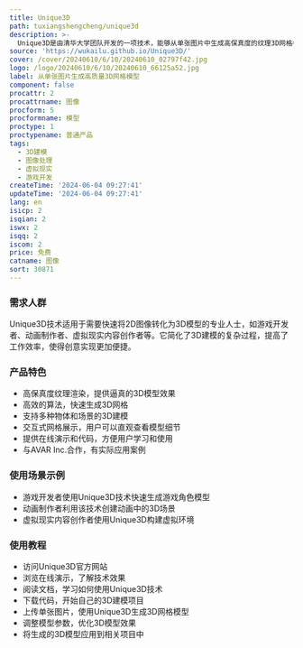 ```yaml
---
title: Unique3D
path: tuxiangshengcheng/unique3d
description: >-
  Unique3D是由清华大学团队开发的一项技术，能够从单张图片中生成高保真度的纹理3D网格模型。这项技术在图像处理和3D建模领域具有重要意义，它使得用户能够快速将2D图像转化为3D模型，为游戏开发、动画制作、虚拟现实等领域提供了强大的技术支持。
source: 'https://wukailu.github.io/Unique3D/'
cover: /cover/20240610/6/10/20240610_02797f42.jpg
logo: /logo/20240610/6/10/20240610_66125a52.jpg
label: 从单张图片生成高质量3D网格模型
component: false
procattr: 2
procattrname: 图像
procform: 5
procformname: 模型
proctype: 1
proctypename: 普通产品
tags:
  - 3D建模
  - 图像处理
  - 虚拟现实
  - 游戏开发
createTime: '2024-06-04 09:27:41'
updateTime: '2024-06-04 09:27:41'
lang: en
isicp: 2
isqian: 2
iswx: 2
isqq: 2
iscom: 2
price: 免费
catname: 图像
sort: 30871
---
```




### 需求人群
Unique3D技术适用于需要快速将2D图像转化为3D模型的专业人士，如游戏开发者、动画制作者、虚拟现实内容创作者等。它简化了3D建模的复杂过程，提高了工作效率，使得创意实现更加便捷。

### 产品特色
* 高保真度纹理渲染，提供逼真的3D模型效果
* 高效的算法，快速生成3D网格
* 支持多种物体和场景的3D建模
* 交互式网格展示，用户可以直观查看模型细节
* 提供在线演示和代码，方便用户学习和使用
* 与AVAR Inc.合作，有实际应用案例

### 使用场景示例
* 游戏开发者使用Unique3D技术快速生成游戏角色模型
* 动画制作者利用该技术创建动画中的3D场景
* 虚拟现实内容创作者使用Unique3D构建虚拟环境

### 使用教程
* 访问Unique3D官方网站
* 浏览在线演示，了解技术效果
* 阅读文档，学习如何使用Unique3D技术
* 下载代码，开始自己的3D建模项目
* 上传单张图片，使用Unique3D生成3D网格模型
* 调整模型参数，优化3D模型效果
* 将生成的3D模型应用到相关项目中

  
